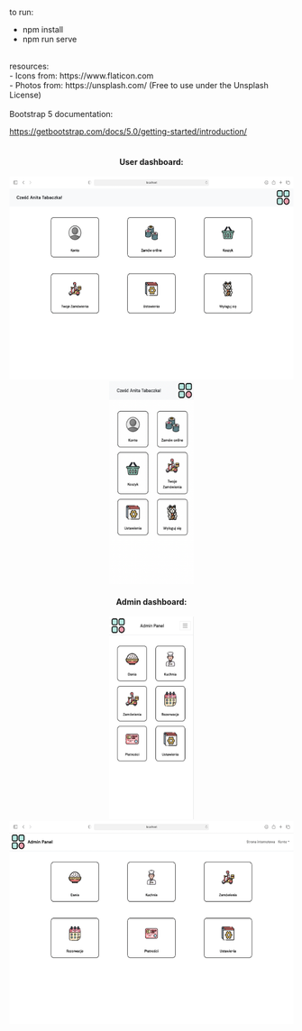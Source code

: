 to run: <br>
- npm install
- npm run serve
<br>
resources: <br>
- Icons from: https://www.flaticon.com <br>
- Photos from: https://unsplash.com/ (Free to use under the Unsplash License)
<br><br>
Bootstrap 5 documentation: <br>

https://getbootstrap.com/docs/5.0/getting-started/introduction/
<br> <br>
<h4 align="center">User dashboard:</h4>
<p align="center">
<img width="520" height="360" src="images/user_dashboard.png">
<img width="150" height="360" src="images/user_dashboard_mobile.png">
</p>
<h4 align="center">Admin dashboard:</h4>
<p align="center">
<img width="150" height="360" src="images/admin_dashboard_mobile.png">
<img width="520" height="360" src="images/admin_dashboard.png">
</p>
